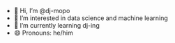 - 👋 Hi, I’m @dj-mopo
- 👀 I’m interested in data science and machine learning
- 🌱 I’m currently learning dj-ing
- 😄 Pronouns: he/him

<!---
dj-mopo/dj-mopo is a ✨ special ✨ repository because its `README.md` (this file) appears on your GitHub profile.
You can click the Preview link to take a look at your changes.
--->
